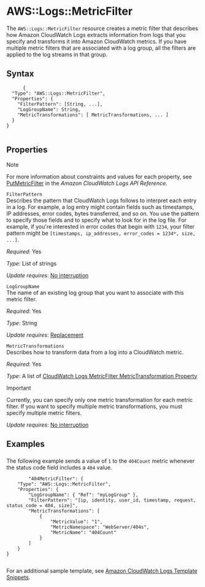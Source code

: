 AWS::Logs::MetricFilter
=======================

The `AWS::Logs::MetricFilter` resource creates a metric filter that describes how Amazon CloudWatch Logs extracts information from logs that you specify and transforms it into Amazon CloudWatch metrics. If you have multiple metric filters that are associated with a log group, all the filters are applied to the log streams in that group.

Syntax
------

``` {.programlisting}
      {
  "Type": "AWS::Logs::MetricFilter",    
  "Properties": {
    "FilterPattern": [String, ...],
    "LogGroupName": String,
    "MetricTransformations": [ MetricTransformations, ... ]
  }
}
    
```

Properties
----------

Note

For more information about constraints and values for each property, see [PutMetricFilter](http://docs.aws.amazon.com/AmazonCloudWatchLogs/latest/APIReference/API_PutMetricFilter.html) in the *Amazon CloudWatch Logs API Reference*.

 `FilterPattern`   
Describes the pattern that CloudWatch Logs follows to interpret each entry in a log. For example, a log entry might contain fields such as timestamps, IP addresses, error codes, bytes transferred, and so on. You use the pattern to specify those fields and to specify what to look for in the log file. For example, if you're interested in error codes that begin with `1234`, your filter pattern might be `[timestamps, ip_addresses, error_codes = 1234*, size, ...]`.

*Required*: Yes

*Type*: List of strings

*Update requires*: [No interruption](using-cfn-updating-stacks-update-behaviors.html#update-no-interrupt)

 `LogGroupName`   
The name of an existing log group that you want to associate with this metric filter.

*Required*: Yes

*Type*: String

*Update requires*: [Replacement](using-cfn-updating-stacks-update-behaviors.html#update-replacement)

 `MetricTransformations`   
Describes how to transform data from a log into a CloudWatch metric.

*Required*: Yes

*Type*: A list of [CloudWatch Logs MetricFilter MetricTransformation Property](aws-properties-logs-metricfilter-metrictransformation.html "CloudWatch Logs MetricFilter MetricTransformation Property")

Important

Currently, you can specify only one metric transformation for each metric filter. If you want to specify multiple metric transformations, you must specify multiple metric filters.

*Update requires*: [No interruption](using-cfn-updating-stacks-update-behaviors.html#update-no-interrupt)

Examples
--------

### 

The following example sends a value of `1` to the `404Count` metric whenever the status code field includes a `404` value.

``` {.programlisting}
        "404MetricFilter": {
    "Type": "AWS::Logs::MetricFilter",
    "Properties": {
        "LogGroupName": { "Ref": "myLogGroup" },
        "FilterPattern": "[ip, identity, user_id, timestamp, request, status_code = 404, size]",
        "MetricTransformations": [
            {
                "MetricValue": "1",
                "MetricNamespace": "WebServer/404s",
                "MetricName": "404Count"
            }
        ]
    }
}
      
```

For an additional sample template, see [Amazon CloudWatch Logs Template Snippets](quickref-cloudwatchlogs.html "Amazon CloudWatch Logs Template Snippets").

